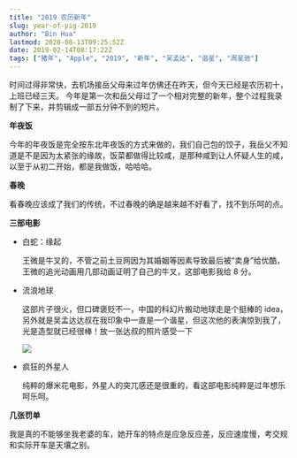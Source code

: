 ```yaml
---
title: "2019 农历新年"
slug: year-of-pig-2019
author: "Bin Hua"
lastmod: 2020-08-13T09:25:52Z
date: 2019-02-14T08:17:22Z
tags: ["猪年", "Apple", "2019", "新年", "吴孟达", "谐星", "周星驰"]
---
```


时间过得非常快，去机场接岳父母来过年仿佛还在昨天，但今天已经是农历初十，上班已经三天。
今年是第一次和岳父母过了一个相对完整的新年，整个过程我录制了下来，并剪辑成一部五分钟不到的短片。

**年夜饭**

今年的年夜饭是完全按东北年夜饭的方式来做的，我们自己包的饺子，我岳父不知道是不是因为太紧张的缘故，饭菜都做得比较咸，是那种咸到让人怀疑人生的咸，以至于从初二开始，都是我做饭，哈哈哈。

**春晚**

看春晚应该成了我们的传统，不过春晚的确是越来越不好看了，找不到乐呵的点。

**三部电影**

- 白蛇：缘起
	
    王微是牛叉的，不管之前土豆网因为其婚姻等因素导致最后被“卖身”给优酷，王微的追光动画用几部动画证明了自己的牛叉，这部电影我给 8 分。

- 流浪地球
	
    这部片子很火，但口碑褒贬不一，中国的科幻片搬动地球走是个挺棒的 idea，另外就是吴孟达达叔在我印象中一直是一个谐星，但这次他的表演惊到我了，光是造型就已经很棒！放一张达叔的照片感受一下
    
    ![](/imgs/year-of-pig-2019.png)

- 疯狂的外星人
	
    纯粹的爆米花电影，外星人的突兀感还是很重的，看这部电影纯粹是过年想乐呵乐呵。

**几张罚单**

我是真的不能够坐我老婆的车，她开车的特点是应急反应差，反应速度慢，考交规和实际开车是天壤之别。